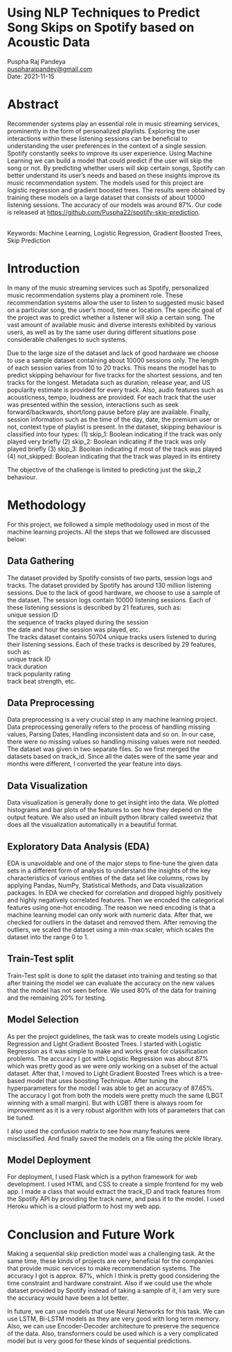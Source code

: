 


# Using NLP Techniques to Predict Song Skips on Spotify based on Acoustic Data




Puspha Raj Pandeya<br>
puspharajpandey@gmail.com<br>
Date: 2021-11-15<br>


# Abstract
Recommender systems play an essential role in music streaming services, prominently in the form of personalized playlists. Exploring the user interactions within these listening sessions can be beneficial to understanding the user preferences in the context of a single session. Spotify constantly seeks to improve its user experience. Using Machine Learning we can build a model that could predict if the user will skip the song or not. By predicting whether users will skip certain songs, Spotify can better understand its user’s needs and based on these insights improve its music recommendation system. The models used for this project are logistic regression and gradient boosted trees. The results were obtained by training these models on a large dataset that consists of about 10000 listening sessions. The accuracy of our models was around 87%. Our code is released at https://github.com/Puspha22/spotify-skip-prediction.

<br>Keywords: Machine Learning, Logistic Regression, Gradient Boosted Trees, Skip Prediction



# Introduction
In many of the music streaming services such as Spotify, personalized music recommendation systems play a prominent role. These recommendation systems allow the user to listen to suggested music based on a particular song, the user’s mood, time or location. The specific goal of the project was to predict whether a listener will skip a certain song. The vast amount of available music and diverse interests exhibited by various users, as well as by the same user during different situations pose considerable challenges to such systems.

Due to the large size of the dataset and lack of good hardware we choose to use a sample dataset containing about 10000 sessions only. The length of each session varies from 10 to 20 tracks. This means the model has to predict skipping behaviour for five tracks for the shortest sessions, and ten tracks for the longest. Metadata such as duration, release year, and US popularity estimate is provided for every track. Also, audio features such as acousticness, tempo, loudness are provided. For each track that the user was presented within the session, interactions such as seek forward/backwards, short/long pause before play are available. Finally, session information such as the time of the day, date, the premium user or not, context type of playlist is present. In the dataset, skipping behaviour is classified into four types: 
(1) skip_1: Boolean indicating if the track was only played very briefly 
(2) skip_2: Boolean indicating if the track was only played briefly 
(3) skip_3: Boolean indicating if most of the track was played 
(4) not_skipped: Boolean indicating that the track was played in its entirety 

The objective of the challenge is limited to predicting just the skip_2 behaviour.

# Methodology
For this project, we followed a simple methodology used in most of the machine learning projects. All the steps that we followed are discussed below:

## Data Gathering
The dataset provided by Spotify consists of two parts, session logs and tracks. The dataset provided by Spotify has around 130 million listening sessions. Due to the lack of good hardware, we choose to use a sample of the dataset. The session logs contain 10000 listening sessions. Each of these listening sessions is described by 21 features, such as:<br>
unique session ID<br>
the sequence of tracks played during the session<br>
the date and hour the session was played, etc.<br>
The tracks dataset contains 50704 unique tracks users listened to during their listening sessions. Each of these tracks is described by 29 features, such as:<br>
unique track ID<br>
track duration<br>
track popularity rating<br>
track beat strength, etc.<br>


## Data Preprocessing
Data preprocessing is a very crucial step in any machine learning project. Data preprocessing generally refers to the process of handling missing values, Parsing Dates, Handling inconsistent data and so on. In our case, there were no missing values so handling missing values were not needed. The dataset was given in two separate files. So we first merged the datasets based on track_id. Since all the dates were of the same year and months were different, I converted the year feature into days. 

## Data Visualization
Data visualization is generally done to get insight into the data. We plotted histograms and bar plots of the features to see how they depend on the output feature. We also used an inbuilt python library called sweetviz that does all the visualization automatically in a beautiful format.


## Exploratory Data Analysis (EDA)
EDA is unavoidable and one of the major steps to fine-tune the given data sets in a different form of analysis to understand the insights of the key characteristics of various entities of the data set like columns, rows by applying Pandas, NumPy, Statistical Methods, and Data visualization packages. In EDA we checked for correlation and dropped highly positively and highly negatively correlated features. Then we encoded the categorical features using one-hot encoding. The reason we need encoding is that a machine learning model can only work with numeric data. After that, we checked for outliers in the dataset and removed them. After removing the outliers, we scaled the dataset using a min-max scaler, which scales the dataset into the range 0 to 1. 

## Train-Test split
Train-Test split is done to split the dataset into training and testing so that after training the model we can evaluate the accuracy on the new values that the model has not seen before. We used 80% of the data for training and the remaining 20% for testing. 

## Model Selection
As per the project guidelines, the task was to create models using Logistic Regression and Light Gradient Boosted Trees. I started with Logistic Regression as it was simple to make and works great for classification problems. The accuracy I got with Logistic Regression was about 87% which was pretty good as we were only working on a subset of the actual dataset. After that, I moved to Light Gradient Boosted Trees which is a tree-based model that uses boosting Technique. After tuning the hyperparameters for the model I was able to get an accuracy of 87.65%. The accuracy I got from both the models were pretty much the same (LBGT winning with a small margin). But with LGBT there is always room for improvement as it is a very robust algorithm with lots of parameters that can be tuned.

I also used the confusion matrix to see how many features were misclassified. And finally saved the models on a file using the pickle library.

## Model Deployment
For deployment, I used Flask which is a python framework for web development. I used HTML and CSS to create a simple frontend for my web app. I made a class that would extract the track_ID and track features from the Spotify API by providing the track name, and pass it to the model. I used Heroku which is a cloud platform to host my web app. 


# Conclusion and Future Work
Making a sequential skip prediction model was a challenging task. At the same time, these kinds of projects are very beneficial for the companies that provide music services to make recommendation systems. The accuracy I got is approx. 87%, which I think is pretty good considering the time constraint and hardware constraint. Also if we could use the whole dataset provided by Spotify instead of taking a sample of it, I am very sure the accuracy would have been a lot better.

In future, we can use models that use Neural Networks for this task. We can use LSTM, Bi-LSTM models as they are very good with long term memory. Also, we can use Encoder-Decoder architecture to preserve the sequence of the data. Also, transformers could be used which is a very complicated model but is very good for these kinds of sequential predictions.
